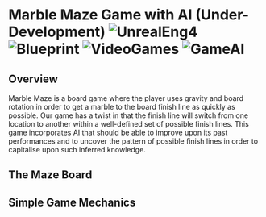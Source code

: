 # Marble Maze Game with AI (Under-Development) ![UnrealEng4](https://img.shields.io/badge/Unreal-Engine%204-red) ![Blueprint](https://img.shields.io/badge/Blueprint-Visual%20Scripting-blue) ![VideoGames](https://img.shields.io/badge/Video-Games-orange) ![GameAI](https://img.shields.io/badge/Game-AI-lightgrey)

## Overview

Marble Maze is a board game where the player uses gravity and board rotation in order to get a marble to the board finish line as quickly as possible. Our game has a twist in that the finish line will switch from one location to another within a well-defined set of possible finish lines. This game incorporates AI that should be able to improve upon its past performances and to uncover the pattern of possible finish lines in order to capitalise upon such inferred knowledge. 

## The Maze Board

## Simple Game Mechanics
